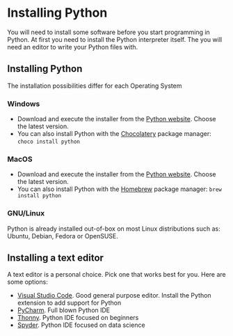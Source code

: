 # Installing Python

You will need to install some software before you start programming in Python. At first you need
to install the Python interpreter itself. The you will need an editor to write your Python files
with.

## Installing Python

The installation possibilities differ for each Operating System

### Windows

* Download and execute the installer from the [Python website](https://www.python.org/downloads/windows/). Choose the latest version.
* You can also install Python with the [Chocolatery](https://chocolatey.org/) package manager: `choco install python`

### MacOS

* Download and execute the installer from the [Python website](https://www.python.org/downloads/mac-osx/). Choose the latest version.
* You can also install Python with the [Homebrew](https://brew.sh/) package manager: `brew install python`

### GNU/Linux

Python is already installed out-of-box on most Linux distributions such as: Ubuntu, Debian, Fedora or OpenSUSE.

## Installing a text editor

A text editor is a personal choice. Pick one that works best for you. Here are some options:

* [Visual Studio Code](https://code.visualstudio.com/). Good general purpose editor. Install the Python extension to add support for Python
* [PyCharm](https://www.jetbrains.com/pycharm/). Full blown Python IDE
* [Thonny](https://thonny.org/). Python IDE focused on beginners
* [Spyder](https://www.spyder-ide.org/). Python IDE focused on data science
